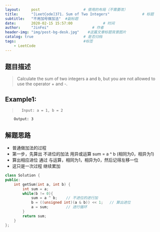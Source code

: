 ```yaml
---
layout:     post                    # 使用的布局（不需要改） 
title:      "[LeetCode]371. Sum of Two Integers"               # 标题  
subtitle:   "不用加号做加法"  #副标题 
date:       2020-02-15 15:57:00              # 时间 
author:     "JinFei"                    # 作者 
header-img: "img/post-bg-desk.jpg"    #这篇文章标题背景图片 
catalog: true                       # 是否归档 
tags:                               #标签     
    - LeetCode 
---
```


## 题目描述
> Calculate the sum of two integers a and b, but you are not allowed to use the operator + and -.

## Example1:
 
>       Input: a = 1, b = 2
        Output: 3


## 解题思路
- 普通做加法的过程
- 第一步，先算出 不进位的加法 用异或运算 sum = a ^ b (相同为0，相异为1)
- 算出相应进位 通过 与运算，相同为1，相异为0，然后记得左移一位
- 这只是一次过程 继续累加

```C++
class Solution {
public:
    int getSum(int a, int b) {
        int sum = a;
        while(b != 0){
            sum = a ^ b;    // 不进位的进行加
            b = ((unsigned int)(a & b)) << 1;   // 算出进位
            a = sum;        // 进行循环
        }
        return sum;
    }
};
```
